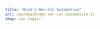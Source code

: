 ```yaml
---
title: "Brad's Nor-Cal Automotive"
url: /eureka/brads-nor-cal-automotive-2/
shop: car repair
---
```

